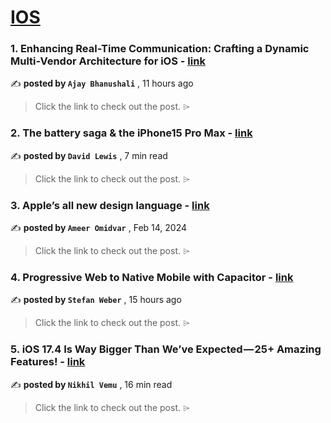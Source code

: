 
<h1><a href=https://medium.com/tag/ios/recommended target="_blank" rel="noopener noreferrer">IOS</a></h1>
<h3>1. Enhancing Real-Time Communication: Crafting a Dynamic Multi-Vendor Architecture for iOS - <a href=https://medium.com/@ajayrbhanushali/enhancing-real-time-communication-crafting-a-dynamic-multi-vendor-architecture-for-ios-4935deb05ee5?source=tag_recommended_feed---------0-84----------ios----------e43d4cda_3d7b_454f_a61f_00cc505e753a------- target="_blank" rel="noopener noreferrer">link</a></h3>

✍️ **posted by `Ajay Bhanushali`** <date> , 11 hours ago</date>

<blockquote>Click the link to check out the post. ⌲</blockquote>

<h3>2. The battery saga & the iPhone15 Pro Max - <a href=https://medium.com/macoclock/the-battery-saga-the-iphone15-pro-max-f621bb9bc8b2?source=tag_recommended_feed---------1-107----------ios----------e43d4cda_3d7b_454f_a61f_00cc505e753a------- target="_blank" rel="noopener noreferrer">link</a></h3>

✍️ **posted by `David Lewis`** <date> , 7 min read</date>

<blockquote>Click the link to check out the post. ⌲</blockquote>

<h3>3. Apple’s all new design language - <a href=https://medium.com/design-bootcamp/apples-all-new-design-language-986cdc4c29b4?source=tag_recommended_feed---------2-85----------ios----------e43d4cda_3d7b_454f_a61f_00cc505e753a------- target="_blank" rel="noopener noreferrer">link</a></h3>

✍️ **posted by `Ameer Omidvar`** <date> , Feb 14, 2024</date>

<blockquote>Click the link to check out the post. ⌲</blockquote>

<h3>4. Progressive Web to Native Mobile with Capacitor - <a href=https://medium.com/itnext/progressive-web-to-native-mobile-with-capacitor-99cbf395e7d1?source=tag_recommended_feed---------3-84----------ios----------e43d4cda_3d7b_454f_a61f_00cc505e753a------- target="_blank" rel="noopener noreferrer">link</a></h3>

✍️ **posted by `Stefan Weber`** <date> , 15 hours ago</date>

<blockquote>Click the link to check out the post. ⌲</blockquote>

<h3>5. iOS 17.4 Is Way Bigger Than We’ve Expected — 25+ Amazing Features! - <a href=https://medium.com/macoclock/ios-17-4-is-way-bigger-than-weve-expected-25-amazing-features-b690cf7156c2?source=tag_recommended_feed---------4-107----------ios----------e43d4cda_3d7b_454f_a61f_00cc505e753a------- target="_blank" rel="noopener noreferrer">link</a></h3>

✍️ **posted by `Nikhil Vemu`** <date> , 16 min read</date>

<blockquote>Click the link to check out the post. ⌲</blockquote>

